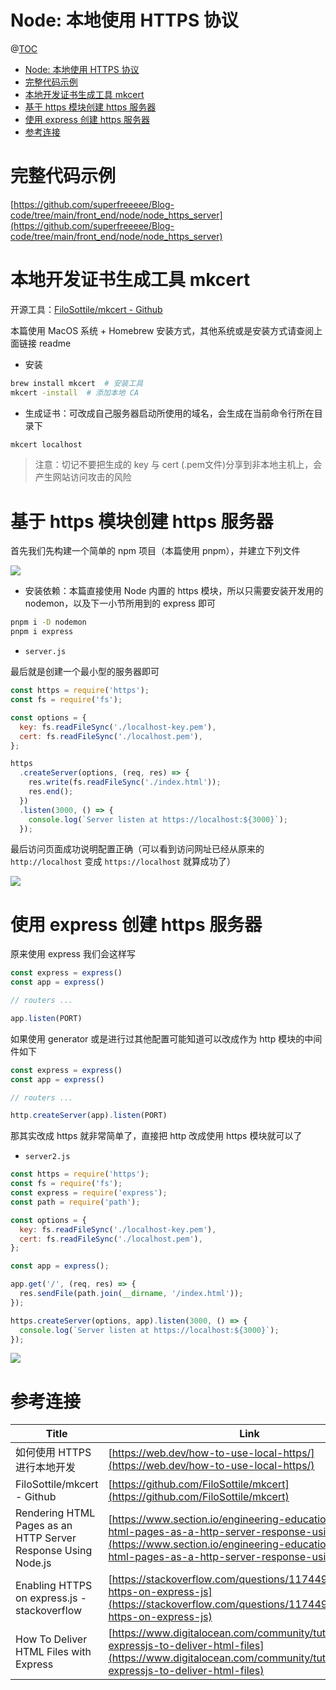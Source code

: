 # Node: 本地使用 HTTPS 协议

@[TOC](文章目录)

<!-- TOC -->

- [Node: 本地使用 HTTPS 协议](#node-本地使用-https-协议)
- [完整代码示例](#完整代码示例)
- [本地开发证书生成工具 mkcert](#本地开发证书生成工具-mkcert)
- [基于 https 模块创建 https 服务器](#基于-https-模块创建-https-服务器)
- [使用 express 创建 https 服务器](#使用-express-创建-https-服务器)
- [参考连接](#参考连接)

<!-- /TOC -->

# 完整代码示例

[https://github.com/superfreeeee/Blog-code/tree/main/front_end/node/node_https_server](https://github.com/superfreeeee/Blog-code/tree/main/front_end/node/node_https_server)

# 本地开发证书生成工具 mkcert

开源工具：[FiloSottile/mkcert - Github](https://github.com/FiloSottile/mkcert)

本篇使用 MacOS 系统 + Homebrew 安装方式，其他系统或是安装方式请查阅上面链接 readme

- 安装

```sh
brew install mkcert  # 安装工具
mkcert -install  # 添加本地 CA
```

- 生成证书：可改成自己服务器启动所使用的域名，会生成在当前命令行所在目录下

```sh
mkcert localhost
```

> 注意：切记不要把生成的 key 与 cert (.pem文件)分享到非本地主机上，会产生网站访问攻击的风险

# 基于 https 模块创建 https 服务器

首先我们先构建一个简单的 npm 项目（本篇使用 pnpm），并建立下列文件

![](https://picures.oss-cn-beijing.aliyuncs.com/img/node_https_server_1_structure.png)

- 安装依赖：本篇直接使用 Node 内置的 https 模块，所以只需要安装开发用的 nodemon，以及下一小节所用到的 express 即可

```sh
pnpm i -D nodemon
pnpm i express
```

- `server.js`

最后就是创建一个最小型的服务器即可

```js
const https = require('https');
const fs = require('fs');

const options = {
  key: fs.readFileSync('./localhost-key.pem'),
  cert: fs.readFileSync('./localhost.pem'),
};

https
  .createServer(options, (req, res) => {
    res.write(fs.readFileSync('./index.html'));
    res.end();
  })
  .listen(3000, () => {
    console.log(`Server listen at https://localhost:${3000}`);
  });
```

最后访问页面成功说明配置正确（可以看到访问网址已经从原来的 `http://localhost` 变成 `https://localhost` 就算成功了）

![](https://picures.oss-cn-beijing.aliyuncs.com/img/node_https_server_2_https.png)

# 使用 express 创建 https 服务器

原来使用 express 我们会这样写

```js
const express = express()
const app = express()

// routers ...

app.listen(PORT)
```

如果使用 generator 或是进行过其他配置可能知道可以改成作为 http 模块的中间件如下

```js
const express = express()
const app = express()

// routers ...

http.createServer(app).listen(PORT)
```

那其实改成 https 就非常简单了，直接把 http 改成使用 https 模块就可以了

- `server2.js`

```js
const https = require('https');
const fs = require('fs');
const express = require('express');
const path = require('path');

const options = {
  key: fs.readFileSync('./localhost-key.pem'),
  cert: fs.readFileSync('./localhost.pem'),
};

const app = express();

app.get('/', (req, res) => {
  res.sendFile(path.join(__dirname, '/index.html'));
});

https.createServer(options, app).listen(3000, () => {
  console.log(`Server listen at https://localhost:${3000}`);
});
```

![](https://picures.oss-cn-beijing.aliyuncs.com/img/node_https_server_3_express.png)

# 参考连接

| Title                                                         | Link                                                                                                                                                                                                                     |
| ------------------------------------------------------------- | ------------------------------------------------------------------------------------------------------------------------------------------------------------------------------------------------------------------------ |
| 如何使用 HTTPS 进行本地开发                                   | [https://web.dev/how-to-use-local-https/](https://web.dev/how-to-use-local-https/)                                                                                                                                       |
| FiloSottile/mkcert - Github                                   | [https://github.com/FiloSottile/mkcert](https://github.com/FiloSottile/mkcert)                                                                                                                                           |
| Rendering HTML Pages as an HTTP Server Response Using Node.js | [https://www.section.io/engineering-education/rendering-html-pages-as-a-http-server-response-using-node-js/](https://www.section.io/engineering-education/rendering-html-pages-as-a-http-server-response-using-node-js/) |
| Enabling HTTPS on express.js - stackoverflow                  | [https://stackoverflow.com/questions/11744975/enabling-https-on-express-js](https://stackoverflow.com/questions/11744975/enabling-https-on-express-js)                                                                   |
| How To Deliver HTML Files with Express                        | [https://www.digitalocean.com/community/tutorials/use-expressjs-to-deliver-html-files](https://www.digitalocean.com/community/tutorials/use-expressjs-to-deliver-html-files)                                             |
